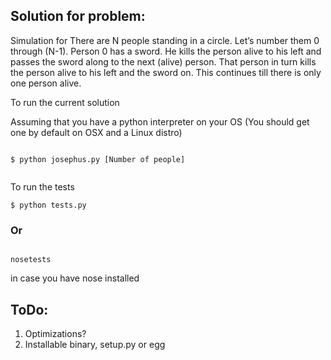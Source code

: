 ## Solution for problem:

Simulation for
There are N people standing in a circle. Let’s number them 0 through (N-1). Person 0 has a sword. He kills the person alive to his left and passes the sword along to the next (alive) person.
That person in turn kills the person alive to his left and the sword on. This continues till there is only one person alive.

To run the current solution

Assuming that you have a python interpreter on your OS (You should get one by default on OSX and a Linux distro)
```

$ python josephus.py [Number of people]


```

To run the tests

```
$ python tests.py

```

### Or

```

nosetests

```

in case you have nose installed









## ToDo:
1. Optimizations?
2. Installable binary, setup.py or egg


